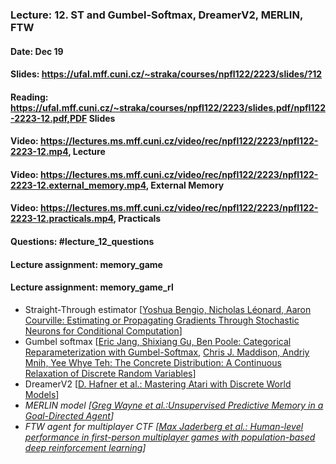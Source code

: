 ### Lecture: 12. ST and Gumbel-Softmax, DreamerV2, MERLIN, FTW
#### Date: Dec 19
#### Slides: https://ufal.mff.cuni.cz/~straka/courses/npfl122/2223/slides/?12
#### Reading: https://ufal.mff.cuni.cz/~straka/courses/npfl122/2223/slides.pdf/npfl122-2223-12.pdf,PDF Slides
#### Video: https://lectures.ms.mff.cuni.cz/video/rec/npfl122/2223/npfl122-2223-12.mp4, Lecture
#### Video: https://lectures.ms.mff.cuni.cz/video/rec/npfl122/2223/npfl122-2223-12.external_memory.mp4, External Memory
#### Video: https://lectures.ms.mff.cuni.cz/video/rec/npfl122/2223/npfl122-2223-12.practicals.mp4, Practicals
#### Questions: #lecture_12_questions
#### Lecture assignment: memory_game
#### Lecture assignment: memory_game_rl

- Straight-Through estimator  [[Yoshua Bengio, Nicholas Léonard, Aaron Courville: Estimating or Propagating Gradients Through Stochastic Neurons for Conditional Computation](https://arxiv.org/abs/1308.3432)]
- Gumbel softmax [[Eric Jang, Shixiang Gu, Ben Poole: Categorical Reparameterization with Gumbel-Softmax](https://arxiv.org/abs/1611.01144), [Chris J. Maddison, Andriy Mnih, Yee Whye Teh: The Concrete Distribution: A Continuous Relaxation of Discrete Random Variables](https://arxiv.org/abs/1611.00712)]
- DreamerV2 [[D. Hafner et al.: Mastering Atari with Discrete World Models](https://arxiv.org/abs/2010.02193)]
- _MERLIN model [[Greg Wayne et al.:Unsupervised Predictive Memory in a Goal-Directed Agent](https://arxiv.org/abs/1803.10760)]_
- _FTW agent for multiplayer CTF [[Max Jaderberg et al.: Human-level performance in first-person multiplayer games with population-based deep reinforcement learning](https://arxiv.org/abs/1807.01281)]_
